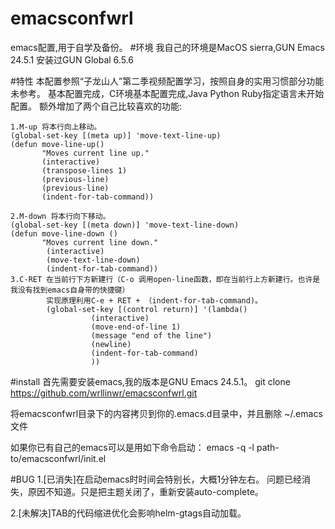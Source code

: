 # emacsconfwrl
emacs配置,用于自学及备份。
#环境
我自己的环境是MacOS sierra,GUN Emacs 24.5.1
安装过GUN Global 6.5.6

#特性
本配置参照“子龙山人”第二季视频配置学习，按照自身的实用习惯部分功能未参考。
基本配置完成，C环境基本配置完成,Java Python Ruby指定语言未开始配置。
额外增加了两个自己比较喜欢的功能:

    1.M-up 将本行向上移动。
    (global-set-key [(meta up)] 'move-text-line-up)
	(defun move-line-up()
		   "Moves current line up."
  		   (interactive)
  		   (transpose-lines 1)
		   (previous-line)
		   (previous-line)
		   (indent-for-tab-command))
    
    2.M-down 将本行向下移动。
    (global-set-key [(meta down)] 'move-text-line-down)
    (defun move-line-down ()
		   "Moves current line down."
 		    (interactive)
  			(move-text-line-down)
  			(indent-for-tab-command))
    3.C-RET 在当前行下方新建行（C-o 调用open-line函数，即在当前行上方新建行。也许是我没有找到emacs自身带的快捷键）
            实现原理利用C-e + RET + （indent-for-tab-command)。
			(global-set-key [(control return)] '(lambda()
				      (interactive)
				      (move-end-of-line 1)
				      (message "end of the line")
				      (newline)
					  (indent-for-tab-command)
					  ))
    
#install
首先需要安装emacs,我的版本是GNU Emacs 24.5.1。
git clone https://github.com/wrllinwr/emacsconfwrl.git

将emacsconfwrl目录下的内容拷贝到你的.emacs.d目录中，并且删除
	~/.emacs文件

如果你已有自己的emacs可以是用如下命令启动：
emacs -q -l path-to/emacsconfwrl/init.el

#BUG
1.[已消失]在启动emacs时时间会特别长，大概1分钟左右。
问题已经消失，原因不知道。只是把主题关闭了，重新安装auto-complete。

2.[未解决]TAB的代码缩进优化会影响helm-gtags自动加载。